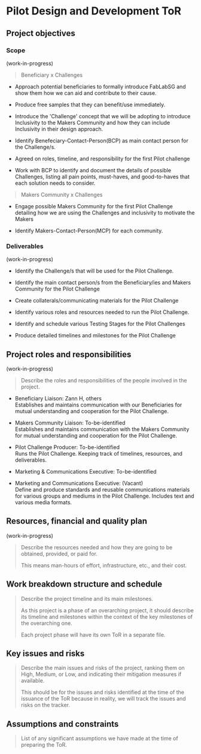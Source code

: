 # Pilot Design and Development ToR

## Project objectives

### Scope
(work-in-progress)

> Beneficiary x Challenges
* Approach potential beneficiaries to formally introduce FabLabSG and show them how we can aid and contribute to their cause.

* Produce free samples that they can benefit/use immediately.

* Introduce the 'Challenge' concept that we will be adopting to introduce Inclusivity to the Makers Community and how they can include Inclusivity in their design approach.

* Identify Benefeciary-Contact-Person(BCP) as main contact person for the Challenge/s.

* Agreed on roles, timeline, and responsibility for the first Pilot challenge

* Work with BCP to identify and document the details of possible Challenges, listing all pain points, must-haves, and good-to-haves that each solution needs to consider.


> Makers Community x Challenges
* Engage possible Makers Community for the first Pilot Challenge detailing how we are using the Challenges and inclusivity to motivate the Makers

* Identify Makers-Contact-Person(MCP) for each community.



### Deliverables
(work-in-progress)

* Identify the Challenge/s that will be used for the Pilot Challenge.

* Identify the main contact person/s from the Beneficiary/ies and Makers Community for the Pilot Challenge

* Create collaterals/communicating materials for the Pilot Challenge

* Identify various roles and resources needed to run the Pilot Challenge.

* Identify and schedule various Testing Stages for the Pilot Challenges

* Produce detailed timelines and milestones for the Pilot Challenge

## Project roles and responsibilities
(work-in-progress)
> Describe the roles and responsibilities of the people involved in the project.

* Beneficiary Liaison: Zann H, others<br>
Establishes and maintains communication with our Beneficiaries for mutual understanding and cooperation for the Pilot Challenge.

* Makers Community Liaison: To-be-identified <br>
Establishes and maintains communication with the Makers Community for mutual understanding and cooperation for the Pilot Challenge.

* Pilot Challenge Producer: To-be-identified <br>
Runs the Pilot Challenge. Keeping track of timelines, resources, and deliverables.

* Marketing & Communications Executive: To-be-identified<br>
* Marketing and Communications Executive: (Vacant) <br> Define and produce standards and reusable communications materials for various groups and mediums in the Pilot Challenge. Includes text and various media formats.


## Resources, financial and quality plan
(work-in-progress)
> Describe the resources needed and how they are going to be obtained, provided, or paid for.
> 
> This means man-hours of effort, infrastructure, etc., and their cost.


## Work breakdown structure and schedule

> Describe the project timeline and its main milestones.
> 
> As this project is a phase of an overarching project, it should describe its timeline and milestones within the context of the key milestones of the overarching one.
> 
> Each project phase will have its own ToR in a separate file.

## Key issues and risks

> Describe the main issues and risks of the project, ranking them on High, Medium, or Low, and indicating their mitigation measures if available.
> 
> This should be for the issues and risks identified at the time of the issuance of the ToR because in reality, we will track the issues and risks on the tracker.

## Assumptions and constraints

> List of any significant assumptions we have made at the time of preparing the ToR.
